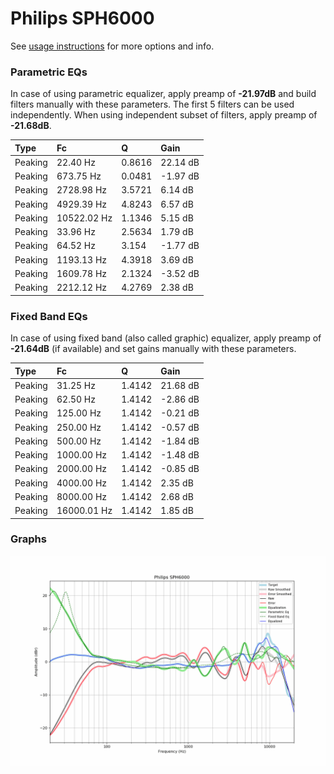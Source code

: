 # Philips SPH6000
See [usage instructions](https://github.com/jaakkopasanen/AutoEq#usage) for more options and info.

### Parametric EQs
In case of using parametric equalizer, apply preamp of **-21.97dB** and build filters manually
with these parameters. The first 5 filters can be used independently.
When using independent subset of filters, apply preamp of **-21.68dB**.

| Type    | Fc          |      Q | Gain     |
|:--------|:------------|:-------|:---------|
| Peaking | 22.40 Hz    | 0.8616 | 22.14 dB |
| Peaking | 673.75 Hz   | 0.0481 | -1.97 dB |
| Peaking | 2728.98 Hz  | 3.5721 | 6.14 dB  |
| Peaking | 4929.39 Hz  | 4.8243 | 6.57 dB  |
| Peaking | 10522.02 Hz | 1.1346 | 5.15 dB  |
| Peaking | 33.96 Hz    | 2.5634 | 1.79 dB  |
| Peaking | 64.52 Hz    | 3.154  | -1.77 dB |
| Peaking | 1193.13 Hz  | 4.3918 | 3.69 dB  |
| Peaking | 1609.78 Hz  | 2.1324 | -3.52 dB |
| Peaking | 2212.12 Hz  | 4.2769 | 2.38 dB  |

### Fixed Band EQs
In case of using fixed band (also called graphic) equalizer, apply preamp of **-21.64dB**
(if available) and set gains manually with these parameters.

| Type    | Fc          |      Q | Gain     |
|:--------|:------------|:-------|:---------|
| Peaking | 31.25 Hz    | 1.4142 | 21.68 dB |
| Peaking | 62.50 Hz    | 1.4142 | -2.86 dB |
| Peaking | 125.00 Hz   | 1.4142 | -0.21 dB |
| Peaking | 250.00 Hz   | 1.4142 | -0.57 dB |
| Peaking | 500.00 Hz   | 1.4142 | -1.84 dB |
| Peaking | 1000.00 Hz  | 1.4142 | -1.48 dB |
| Peaking | 2000.00 Hz  | 1.4142 | -0.85 dB |
| Peaking | 4000.00 Hz  | 1.4142 | 2.35 dB  |
| Peaking | 8000.00 Hz  | 1.4142 | 2.68 dB  |
| Peaking | 16000.01 Hz | 1.4142 | 1.85 dB  |

### Graphs
![](./Philips%20SPH6000.png)